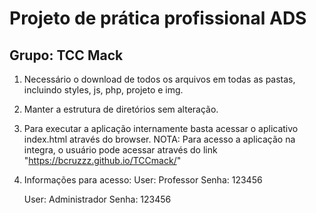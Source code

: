 # Projeto de prática profissional ADS 
## Grupo: TCC Mack

1. Necessário o download de todos os arquivos em todas as pastas, incluindo styles, js, php, projeto e img.
2. Manter a estrutura de diretórios sem alteração.
3. Para executar a aplicação internamente basta acessar o aplicativo index.html através do browser.
NOTA: Para acesso a aplicação na integra, o usuário pode acessar através do link "https://bcruzzz.github.io/TCCmack/"
4. Informações para acesso:
      User: Professor
      Senha: 123456
      
      User: Administrador
      Senha: 123456
